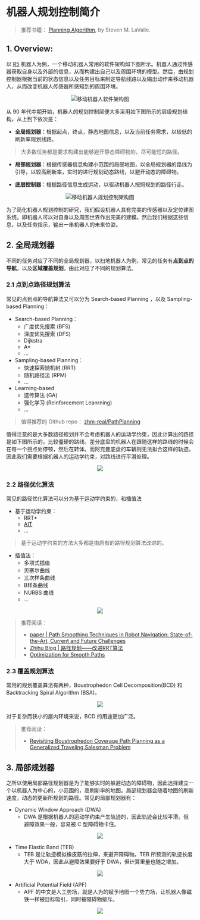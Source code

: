 # 机器人规划控制简介

> 推荐书籍： [Planning Algorithm](http://lavalle.pl/planning/book.html), by Steven M. LaValle.

## 1. Overview:

以 [R5](https://core.ac.uk/download/pdf/161917897.pdf) 机器人为例，一个移动机器人常用的软件架构如下图所示。机器人通过传感器获取自身以及外部的信息，从而构建出自己以及周围环境的模型。然后，由规划控制器根据当前的状态信息以及任务目标来制定导航线路以及输出动作来移动机器人，从而改变机器人传感器所感知到的周围环境。

<center>

![移动机器人软件架构图](pics/Robot_Architecture.png)

</center>

从 90 年代中期开始，机器人的规划控制层便大多采用如下图所示的层级规划结构，从上到下依次是：

- **全局规划器**：根据起点，终点，静态地图信息，以及当前任务需求，以较低的刷新率规划线路。

> 大多数任务都是要求构建出能够避开静态障碍物的，尽可能短的路径。  

- **局部规划器**：根据传感器信息构建小范围的局部地图，以全局规划器的路线为引导，以较高刷新率，实时的进行规划动态路线，以避开动态的障碍物。

- **底层控制器**：根据路径信息生成运动，以驱动机器人按照规划的路径行走。

<center>

![移动机器人规划控制架构图](pics/Planning_Architecture.png)

</center>

为了简化机器人规划控制的研究，我们假设机器人具有完美的传感器以及定位建图系统。即机器人可以对自身以及周围世界作出完美的建模。然后我们根据这些信息，以及任务指示，输出一串机器人的未来位姿。

## 2. 全局规划器

不同的任务对应了不同的全局规划器，以扫地机器人为例，常见的任务有**点到点的导航**，以及**区域覆盖规划**。由此对应了不同的规划算法。

### 2.1 点到点路径规划算法

常见的点到点的导航算法又可以分为 Search-based Planning ，以及 Sampling-based Planning：
- Search-based Planning：
  - 广度优先搜索 (BFS)
  - 深度优先搜索 (DFS)
  - Dijkstra
  - A*
  - ...
- Sampling-based Planning：
  - 快速探索随机树 (RRT)
  - 随机路径法 (RPM)
  - ...
- Learning-based
  - 遗传算法 (GA)
  - 强化学习 (Reinforcement Leanrning)
  - ...

> 值得推荐的 Github repo：  [zhm-real/PathPlanning](https://github.com/zhm-real/PathPlanning)

值得注意的是大多数路径规划并不会考虑机器人的运动学约束，因此计算出的路径是如下图所示的，比较僵硬的路线。差分底盘的机器人在跟随这样的路线的时候会在每一个拐点处停顿，然后在转体。而阿克曼底盘的车辆则无法拟合这样的轨迹。因此我们需要根据机器人的运动学约束，对路线进行平滑处理。

<center>

![](pics/RRT.png)

</center>

### 2.2 路径优化算法

常见的路径优化算法可以分为基于运动学约束的，和插值法

- 基于运动学约束：
  - RRT*
  - [AIT](https://arxiv.org/abs/2002.06599)
  - ...

> 基于运动学约束的方法大多都是由原有的路径规划算法改进的。

- 插值法：
  - 多项式插值
  - 贝塞尔曲线
  - 三次样条曲线
  - B样条曲线
  - NURBS 曲线
  - ...

<center>

![](pics/smooth_rrt.png)

</center>

> 推荐阅读：
> - [paper | Path Smoothing Techniques in Robot Navigation: State-of-the-Art, Current and Future Challenges](https://pdfs.semanticscholar.org/f92b/4c8a1db9e94c444a5cadce9e891846215990.pdf)
> - [Zhihu Blog | 路径规划——改进RRT算法](https://zhuanlan.zhihu.com/p/51087819)
> - [Optimization for Smooth Paths](http://www.gameaipro.com/GameAIPro3/GameAIPro3_Chapter20_Optimization_for_Smooth_Paths.pdf)

### 2.3 覆盖规划算法

常用的规划覆盖算法有两种，Boustrophedon Cell Decomposition(BCD) 和 Backtracking Spiral Algorithm (BSA)。

<center>

![](./pics/Coverage.png)

</center>

对于复杂而狭小的屋内环境来说，BCD 的用途更加广泛。

> 推荐阅读：
> - [Revisiting Boustrophedon Coverage Path Planning as a Generalized Traveling Salesman Problem](https://arxiv.org/pdf/1907.09224.pdf)

## 3. 局部规划器

之所以使用局部路径规划器是为了能够实时的躲避动态的障碍物，因此选择建立一个以机器人为中心的，小范围的，高刷新率的地图。局部规划器会随着地图的刷新速度，动态的更新所规划的路径。常见的局部规划器有：

- Dynamic Window Approach (DWA)
  - DWA 是根据机器人的运动学约束产生轨迹的，因此轨迹会比较平滑。但避障效果一般，容易被 C 型障碍物卡住。

<center>

![](pics/DWA.jpg)

</center>

- Time Elastic Band (TEB)
  - TEB 是让轨迹模拟橡皮筋的拉伸，来避开障碍物。TEB 所预测的轨迹长度大于 WDA，因此从避障效果要好于 DWA，但计算里量也随之增加。

<center>

![](pics/TEB.png)

</center>

- Artificial Potential Field (APF)
  - APF 的中文是人工势场，就是人为的赋予地图一个势力场，让机器人像磁铁一样被目标吸引，同时被障碍物排斥。

<center>

![](pics/APF.gif)

</center>
